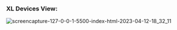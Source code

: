 ### XL Devices View:
![screencapture-127-0-0-1-5500-index-html-2023-04-12-18_32_11](https://user-images.githubusercontent.com/76084810/231473992-5119de17-e897-4dd4-ad7a-caa47695f715.png)

